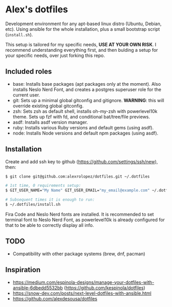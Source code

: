 # Alex's dotfiles
Development environment for any apt-based linux distro (Ubuntu, Debian, etc).
Using ansible for the whole installation, plus a small bootstrap script (`install.sh`).

This setup is tailored for my specific needs, **USE AT YOUR OWN RISK**.
I recommend understanding everything first, and then bulding a setup for your specific needs, over just forking this repo.

## Included roles
- base: Installs base packages (apt packages only at the moment). Also installs Neslo Nerd Font, and creates a postgres superuser role for the current user.
- git: Sets up a minimal global gitconfig and gitignore. **WARNING**: this will override existing global gitconfig.
- zsh: Sets zsh as default shell, installs oh-my-zsh with powerlevel10k theme. Sets up fzf with fd, and conditional bat/tree/file previews.
- asdf: Installs asdf version manager.
- ruby: Installs various Ruby versions and default gems (using asdf).
- node: Installs Node versions and default npm packages (using asdf).

## Installation
Create and add ssh key to github (https://github.com/settings/ssh/new), then:

```bash
$ git clone git@github.com:alexrolopez/dotfiles.git ~/.dotfiles

# 1st time, 0 requirements setup:
$ GIT_USER_NAME="My Name" GIT_USER_EMAIL="my_email@example.com" ~/.dotfiles/install.sh

# Subsequent times it is enough to run:
$ ~/.dotfiles/install.sh
```

Fira Code and Neslo Nerd fonts are installed.
It is recommended to set terminal font to Neslo Nerd Font, as powerlevel10k is already configured for that to be able to correctly display all info.

## TODO
- Compatibility with other package systems (brew, dnf, pacman)

## Inspiration
- https://medium.com/espinola-designs/manage-your-dotfiles-with-ansible-6dbedd5532bb (https://github.com/kespinola/dotfiles)
- https://snow-dev.com/posts/next-level-dotfiles-with-ansible.html 
- https://github.com/alexdesousa/dotfiles
